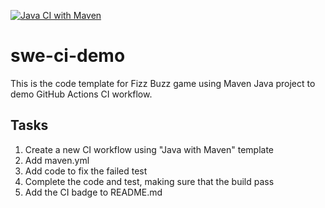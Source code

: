 [![Java CI with Maven](https://github.com/lunaaar/swe-ci-demo/actions/workflows/maven.yml/badge.svg)](https://github.com/lunaaar/swe-ci-demo/actions/workflows/maven.yml)

# swe-ci-demo
This is the code template for Fizz Buzz game using Maven Java project to demo GitHub Actions CI workflow.

## Tasks
1. Create a new CI workflow using "Java with Maven" template
2. Add maven.yml
3. Add code to fix the failed test
4. Complete the code and test, making sure that the build pass
5. Add the CI badge to README.md
